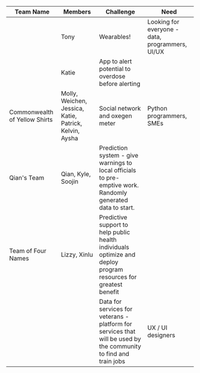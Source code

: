 | Team Name | Members | Challenge                                                                                                        | Need                                            |
|-----------|---------|------------------------------------------------------------------------------------------------------------------|-------------------------------------------------|
|           | Tony    | Wearables!                                                                                                       | Looking for everyone - data, programmers, UI/UX |
|           | Katie   | App to alert potential to overdose before alerting                                                               |                                                 |
| Commonwealth of Yellow Shirts          | Molly, Weichen, Jessica, Katie, Patrick, Kelvin, Aysha   | Social network and oxegen meter                                                       | Python programmers, SMEs                        |
| Qian's Team          | Qian, Kyle, Soojin        | Prediction system - give warnings to local officials to pre-emptive work. Randomly generated data to start. |                                |
| Team of Four Names          | Lizzy, Xinlu        | Predictive support to help public health individuals optimize and deploy program resources for greatest benefit |                                |
|           |         | Data for services for veterans - platform for services that will be used by the community to find and train jobs | UX / UI designers                               |
